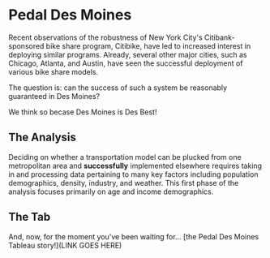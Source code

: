 # Pedal Des Moines

Recent observations of the robustness of New York City's Citibank-sponsored bike share program, Citibike, have led to increased interest in deploying similar programs. Already, several other major cities, such as Chicago, Atlanta, and Austin, have seen the successful deployment of various bike share models.

The question is: can the success of such a system be reasonably guaranteed in Des Moines?

We think so becase Des Moines is Des Best!

## The Analysis
Deciding on whether a transportation model can be plucked from one metropolitan area and **successfully** implemented elsewhere requires taking in and processing data pertaining to many key factors including population demographics, density, industry, and weather. This first phase of the analysis focuses primarily on age and income demographics.

## The Tab
And, now, for the moment you've been waiting for... [the Pedal Des Moines Tableau story!](LINK GOES HERE)
